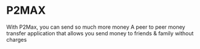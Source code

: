 # P2MAX

With P2Max, you can send so much more money
A peer to peer money transfer application that allows you send money to friends & family without charges 
